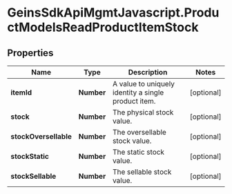 # GeinsSdkApiMgmtJavascript.ProductModelsReadProductItemStock

## Properties

Name | Type | Description | Notes
------------ | ------------- | ------------- | -------------
**itemId** | **Number** | A value to uniquely identity a single product item. | [optional] 
**stock** | **Number** | The physical stock value. | [optional] 
**stockOversellable** | **Number** | The oversellable stock value. | [optional] 
**stockStatic** | **Number** | The static stock value. | [optional] 
**stockSellable** | **Number** | The sellable stock value. | [optional] 


